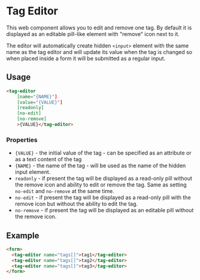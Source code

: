 # Tag Editor

This web component allows you to edit and remove one tag. By default it is displayed as an editable pill-like element with "remove" icon next to it.

The editor will automatically create hidden `<input>` element with the same name as the tag editor and will update its value when the tag is changed so when placed inside a form it will be submitted as a regular input.

## Usage

```html
<tag-editor 
    [name="{NAME}"] 
    [value="{VALUE}"] 
    [readonly]
    [no-edit]
    [no-remove]
    >{VALUE}</tag-editor>
```

### Properties

- `{VALUE}` - the initial value of the tag - can be specified as an attribute or as a text content of the tag
- `{NAME}` - the name of the tag - will be used as the name of the hidden input element.
- `readonly` - if present the tag will be displayed as a read-only pill without the remove icon and ability to edit or remove the tag. Same as setting `no-edit` and `no-remove` at the same time.
- `no-edit` - if present the tag will be displayed as a read-only pill with the remove icon but without the ability to edit the tag.
- `no-remove` - if present the tag will be displayed as an editable pill without the remove icon.

## Example

```html
<form>
  <tag-editor name="tags[]">tag1</tag-editor>
  <tag-editor name="tags[]">tag2</tag-editor>
  <tag-editor name="tags[]">tag3</tag-editor>
</form>
```
